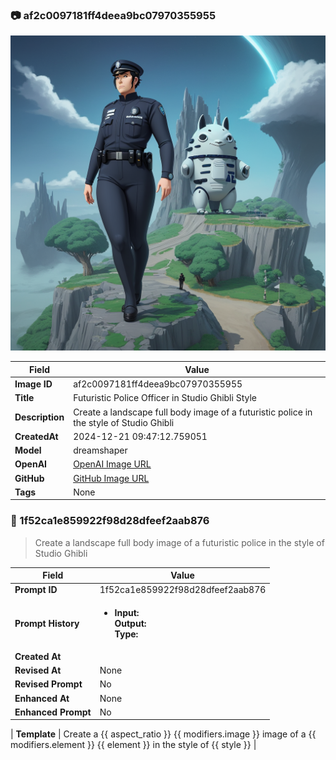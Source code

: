 

### 📷 af2c0097181ff4deea9bc07970355955 


![data.id](./af2c0097181ff4deea9bc07970355955.jpg)


| Field          | Value                                                                                                                     |
|----------------|---------------------------------------------------------------------------------------------------------------------------|
| **Image ID**             | af2c0097181ff4deea9bc07970355955                                                                                                             |
| **Title**           | Futuristic Police Officer in Studio Ghibli Style                                                                                                       |
| **Description**           | Create a landscape full body image of a futuristic police in the style of Studio Ghibli                                                                                                       |
| **CreatedAt**        | 2024-12-21 09:47:12.759051                                                                                                        |
| **Model**        | dreamshaper                                                                                                        |
| **OpenAI**         | [OpenAI Image URL](http://192.168.1.85:8081/generated-images/b641500376244.png)                                                                                |
| **GitHub**         | [GitHub Image URL](https://raw.githubusercontent.com/Caneta-Silva/GODZ/refs/heads/main/images/af2c0097181ff4deea9bc07970355955/af2c0097181ff4deea9bc07970355955.jpg)                                                                                |
| **Tags**       | None                                                                                                                   |

### 📜 1f52ca1e859922f98d28dfeef2aab876

> Create a landscape full body image of a futuristic police in the style of Studio Ghibli

| Field          | Value                                                                                                                                                                      |
|----------------|----------------------------------------------------------------------------------------------------------------------------------------------------------------------------|
| **Prompt ID**  | 1f52ca1e859922f98d28dfeef2aab876                                                                                                                                                            |
| **Prompt History** | <ul><li>**Input:**  <br> **Output:**  <br> **Type:** </li></ul> |
| **Created At** |                                                                                                                                                    |
| **Revised At** | None                                                                                                                                                   |
| **Revised Prompt** | No                                                                                                                                                                      |
| **Enhanced At** | None                                                                                                                                                  |
| **Enhanced Prompt** | No                                                                                                                                                                    |

| **Template**   | Create a {{ aspect_ratio }} {{ modifiers.image }} image of a {{ modifiers.element }} {{ element }} in the style of {{ style }}                                                                                                                                           |


